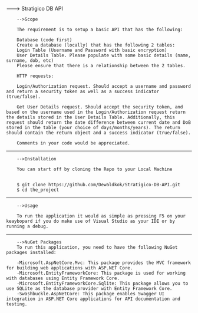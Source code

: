 ---> Stratigico DB API

        -->Scope

        The requirement is to setup a basic API that has the following:

        Database (code first)
        Create a database (locally) that has the following 2 tables:
        Login Table (Username and Password with basic encryption)
        User Details Table. Please populate with some basic details (name, surname, dob, etc)
        Please ensure that there is a relationship between the 2 tables.

        HTTP requests:

        Login/Authorization request. Should accept a username and password and return a security token as well as a success indicator (true/false).

        Get User Details request. Should accept the security token, and based on the username used in the Login/Authorization request return the details stored in the User Details Table. Additionally, this request should return the date difference between current date and DoB stored in the table (your choice of days/months/years). The return should contain the return object and a success indicator (true/false).

        Comments in your code would be appreciated.

---

        -->Installation

        You can start off by cloning the Repo to your Local Machine


        $ git clone https://github.com/Dewaldkok/Stratigico-DB-API.git
        $ cd the_project

---

        -->Usage

        To run the application it would as simple as pressing F5 on your keaybopard if you do make use of Visual Studio as your IDE or by running a debug.

---

        -->NuGet Packages
        To run this application, you need to have the following NuGet packages installed:

        -Microsoft.AspNetCore.Mvc: This package provides the MVC framework for building web applications with ASP.NET Core.
        -Microsoft.EntityFrameworkCore: This package is used for working with databases using Entity Framework Core.
        -Microsoft.EntityFrameworkCore.Sqlite: This package allows you to use SQLite as the database provider with Entity Framework Core.
        -Swashbuckle.AspNetCore: This package enables Swagger UI integration in ASP.NET Core applications for API documentation and testing.
